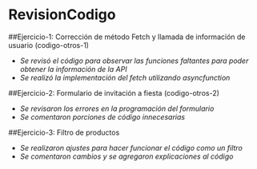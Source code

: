 # RevisionCodigo

##Ejercicio-1: Corrección de método Fetch y llamada de información de usuario (codigo-otros-1)

* _Se revisó el código para observar las funciones faltantes para poder obtener la información de la API_
* _Se realizó la implementación del fetch utilizando asyncfunction_

##Ejercicio-2: Formulario de invitación a fiesta (codigo-otros-2)

* _Se revisaron los errores en la programación del formulario_
* _Se comentaron porciones de código innecesarias_

##Ejercicio-3: Filtro de productos

* _Se realizaron ajustes para hacer funcionar el código como un filtro_
* _Se comentaron cambios y se agregaron explicaciones al código_
